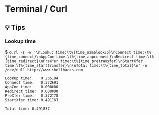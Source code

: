 # Terminal / Curl

## :bulb: Tips

### Lookup time

$ `curl -s -w '\nLookup time:\t%{time_namelookup}\nConnect time:\t%{time_connect}\nAppCon time:\t%{time_appconnect}\nRedirect time:\t%{time_redirect}\nPreXfer time:\t%{time_pretransfer}\nStartXfer time:\t%{time_starttransfer}\n\nTotal time:\t%{time_total}\n' -o /dev/null http://www.shellhacks.com`
```
Lookup time:	0.255184
Connect time:	0.372691
AppCon time:	0.000000
Redirect time:	0.000000
PreXfer time:	0.372778
StartXfer time:	0.491763

Total time:	0.491837
```
